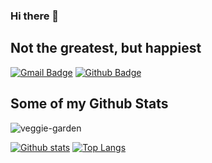 ### Hi there 👋

## Not the greatest, but happiest
[![Gmail Badge](https://img.shields.io/badge/-devcseo@gmail.com-c14438?style=flat&logo=Gmail&logoColor=white&link=mailto:devcseo@gmail.com)](mailto:devcseo@gmail.com) 
[![Github Badge](https://img.shields.io/badge/-veggie--garden-grey?style=flat&logo=github&logoColor=white&link=https://github.com/veggie-garden/)](https://www.github.com/veggie-garden/) 
<!-- [![Portfolio Badge](https://img.shields.io/badge/portfolio-web-blue?style=flat&link=https://github.com/veggie-garden/)](https://github.com/veggie-garden/)  -->
## Some of my Github Stats
<p align=left> <img src=https://komarev.com/ghpvc/?username=veggie-garden alt=veggie-garden /> </p>

[![Github stats](https://github-readme-stats.vercel.app/api?username=veggie-garden&show_icons=true&include_all_commits=true)](https://github.com/veggie-garden/github-readme-stats)
[![Top Langs](https://github-readme-stats.vercel.app/api/top-langs/?username=veggie-garden&layout=compact)](https://github.com/veggie-garden/github-readme-stats)


<!--
**veggie-garden/veggie-garden** is a ✨ _special_ ✨ repository because its `README.md` (this file) appears on your GitHub profile.

Here are some ideas to get you started:

- 🔭 I’m currently working on ...
- 🌱 I’m currently learning ...
- 👯 I’m looking to collaborate on ...
- 🤔 I’m looking for help with ...
- 💬 Ask me about ...
- 📫 How to reach me: ...
- 😄 Pronouns: ...
- ⚡ Fun fact: ...
-->
